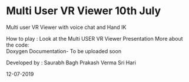 # Multi User VR Viewer  10th July
 Multi user VR Viewer with voice chat and Hand IK 

How to play : 
           Look at the Multi USER VR Viewer Presentation
More about the code:            
           Doxygen Documentation- To be uploaded soon 
           

Developed by :
             Saurabh Bagh
             Prakash Verma
             Sri Hari 
             
12-07-2019
